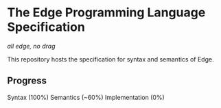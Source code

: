 # The Edge Programming Language Specification

_all edge, no drag_

This repository hosts the specification for syntax and semantics of Edge.

## Progress

Syntax (100%)
Semantics (~60%)
Implementation (0%)
